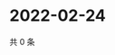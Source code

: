 # 2022-02-24

共 0 条

<!-- BEGIN WEIBO -->
<!-- 最后更新时间 Thu Feb 24 2022 20:20:19 GMT+0800 (China Standard Time) -->

<!-- END WEIBO -->
